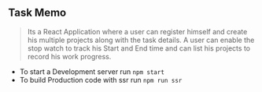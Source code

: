 ## Task Memo

 > Its a React Application where a user can register himself and create his multiple projects along with the task details. A user can enable the stop watch to track his Start and End time and can list his projects to record his work progress.

- To start a Development server run  `npm start`
- To build Production code with ssr run  `npm run ssr`
 

